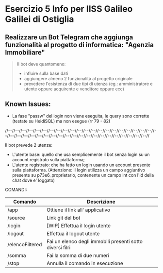 # Esercizio 5 Info per IISS Galileo Galilei di Ostiglia

## Realizzare un Bot Telegram che aggiunga funzionalità al progetto di informatica: "Agenzia Immobiliare"

>Il bot deve quantomeno:
>   - influire sulla base dati
>   - aggiungere almeno 2 funzionalità al progetto originale
>   - prevedere l'esistenza di due tipi di utenza (eg.: amministratore e utente oppure acquirente e venditore oppure ecc)

## Known Issues:
- La fase "passw" del login non viene eseguita, le query sono corrette (testate su HeidiSQL) ma non esegue (rr 79 - 82)

//--//--//--//--//--//--//--//--//--//--//--//--//--//--//--//--//--//--//--//--//--//--//--//--//--//--//--//--//--//--//--//--//--//--//--//--//--//--//--//--//--//--//

Il bot prevede 2 utenze:
 - L'utente base: quello che usa semplicemente il bot senza login su un account registrato sulla piattaforma;
 - L'utente registrato: che ha fatto un login usando un account presente sulla piattaforma.
 (Attenzione: Il login utilizza un campo aggiuntivo presente su p73e6_proprietario, contenente un campo int con l'id della chat dove e' loggato)

COMANDI: 

| Comando | Descrizione |
| ----------- | ----------- |
| /app | Ottiene il link all' applicativo |
| /source | Link git del bot |
| /login | [WIP] Effettua il login utente |
| /logout | Effettua il logout utente |
| /elencoFiltered | Fai un elenco degli immobili presenti sotto diversi filri |
| /somma | Fai la somma di due numeri |
| /stop | Annulla il comando in esecuzione |